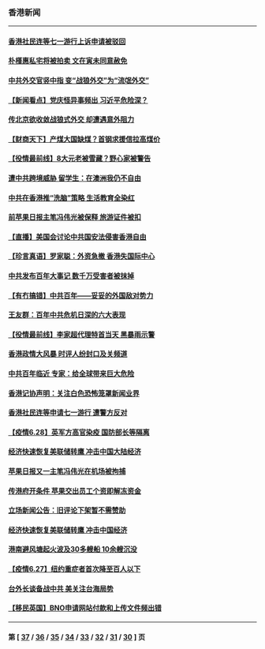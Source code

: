 ### 香港新闻
---
#### [香港社民连等七一游行上诉申请被驳回](../../pages/ncid1349362/n13057129.md) 
#### [朴槿惠私宅将被拍卖 文在寅未同意赦免](../../pages/ncid1349362/n13056979.md) 
#### [中共外交官竖中指 变“战狼外交”为“流氓外交”](../../pages/ncid1349362/n13056998.md) 
#### [【新闻看点】党庆怪异事频出 习近平危险深？](../../pages/ncid1349362/n13056781.md) 
#### [传北京欲收敛战狼式外交 却遭遇意外阻力](../../pages/ncid1349362/n13056486.md) 
#### [【财商天下】产煤大国缺煤？首钢求援信拉高煤价](../../pages/ncid1349362/n13056400.md) 
#### [【役情最前线】8大元老被雪藏？野心家被警告](../../pages/ncid1349362/n13056458.md) 
#### [遭中共跨境威胁 留学生：在澳洲我仍不自由](../../pages/ncid1349362/n13056454.md) 
#### [中共在香港推“洗脑”策略 生活教育全染红](../../pages/ncid1349362/n13056225.md) 
#### [前苹果日报主笔冯伟光被保释 旅游证件被扣](../../pages/ncid1349362/n13056481.md) 
#### [【直播】美国会讨论中共国安法侵害香港自由](../../pages/ncid1349362/n13056296.md) 
#### [【珍言真语】罗家聪：外资急撤 香港失国际中心](../../pages/ncid1349362/n13054634.md) 
#### [中共发布百年大事记 数千万受害者被抹掉](../../pages/ncid1349362/n13056042.md) 
#### [【有冇搞错】中共百年——妥妥的外国敌对势力](../../pages/ncid1349362/n13055138.md) 
#### [王友群：百年中共危机日深的六大表现](../../pages/ncid1349362/n13054263.md) 
#### [【役情最前线】李家超代理特首当天 黑暴雨示警](../../pages/ncid1349362/n13054093.md) 
#### [香港政情大风暴 时评人纷封口及关频道](../../pages/ncid1349362/n13053872.md) 
#### [中共百年临近 专家：给全球带来巨大危险](../../pages/ncid1349362/n13053663.md) 
#### [香港记协声明：关注白色恐怖笼罩新闻业界](../../pages/ncid1349362/n13053610.md) 
#### [香港社民连等申请七一游行 遭警方反对](../../pages/ncid1349362/n13052861.md) 
#### [【疫情6.28】英军方高官染疫 国防部长等隔离](../../pages/ncid1349362/n13052662.md) 
#### [经济快速恢复美联储转鹰 冲击中国大陆经济](../../pages/ncid1349362/n13050978.md) 
#### [苹果日报又一主笔冯伟光在机场被拘捕](../../pages/ncid1349362/n13051282.md) 
#### [传港府开条件 苹果交出员工个资即解冻资金](../../pages/ncid1349362/n13051376.md) 
#### [立场新闻公告：旧评论下架暂不需赞助](../../pages/ncid1349362/n13051381.md) 
#### [经济快速恢复美联储转鹰 冲击中国经济](../../pages/ncid1349362/n13051022.md) 
#### [港南避风塘起火波及30多艘船 10余艘沉没](../../pages/ncid1349362/n13050668.md) 
#### [【疫情6.27】纽约重症者首次降至百人以下](../../pages/ncid1349362/n13050578.md) 
#### [台外长谈备战中共 美关注台海局势](../../pages/ncid1349362/n13050277.md) 
#### [【移民英国】BNO申请网站付款和上传文件频出错](../../pages/ncid1349362/n13050041.md) 

---
#### 第 [ [37](./37.md) / [36](./36.md) / [35](./35.md) / [34](./34.md) / [33](./33.md) / [32](./32.md) / [31](./31.md) / [30](./30.md) ] 页
